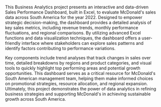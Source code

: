 This Business Analytics project presents an interactive and data-driven Sales Performance 
Dashboard, built in Excel, to evaluate McDonald's sales data across South America for the 
year 2022. Designed to empower strategic decision-making, the dashboard provides a 
detailed analysis of key sales metrics, including revenue trends, monthly performance 
fluctuations, and regional comparisons. By utilizing advanced Excel functions and data 
visualization techniques, the dashboard offers a user-friendly interface where stakeholders 
can explore sales patterns and identify factors contributing to performance variations. 
 
Key components include trend analyses that track changes in sales over time, detailed 
breakdowns by regions and product categories, and visual tools to quickly highlight top
performing areas and potential growth opportunities. This dashboard serves as a critical 
resource for McDonald's South American management team, helping them make informed 
choices on promotional strategies, resource allocation, and regional expansion. Ultimately, 
this project demonstrates the power of data analytics in refining business strategies and 
supporting McDonald's in achieving sustainable growth across South America. 
